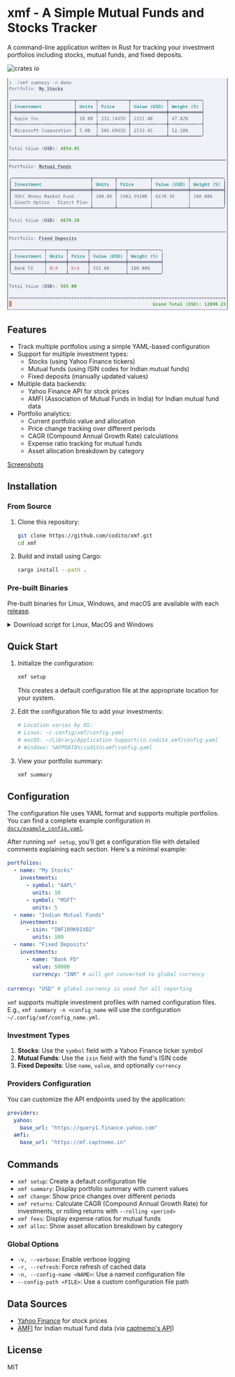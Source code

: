 # xmf - A Simple Mutual Funds and Stocks Tracker

A command-line application written in Rust for tracking your investment
portfolios including stocks, mutual funds, and fixed deposits.

![crates io](https://img.shields.io/crates/v/xmf)

![xmf summary](./docs/xmf_summary.png)

## Features

- Track multiple portfolios using a simple YAML-based configuration
- Support for multiple investment types:
  - Stocks (using Yahoo Finance tickers)
  - Mutual funds (using ISIN codes for Indian mutual funds)
  - Fixed deposits (manually updated values)
- Multiple data backends:
  - Yahoo Finance API for stock prices
  - AMFI (Association of Mutual Funds in India) for Indian mutual fund data
- Portfolio analytics:
  - Current portfolio value and allocation
  - Price change tracking over different periods
  - CAGR (Compound Annual Growth Rate) calculations
  - Expense ratio tracking for mutual funds
  - Asset allocation breakdown by category

[Screenshots](./docs)

## Installation

### From Source

1. Clone this repository:

   ```bash
   git clone https://github.com/codito/xmf.git
   cd xmf
   ```

2. Build and install using Cargo:
   ```bash
   cargo install --path .
   ```

### Pre-built Binaries

Pre-built binaries for Linux, Windows, and macOS are available with each [release](https://github.com/codito/xmf/releases).

<details>
<summary>Download script for Linux, MacOS and Windows</summary>

**Download on Linux**

```bash
# Linux
wget https://github.com/codito/xmf/releases/latest/download/xmf-x86_64-linux.tar.gz \
  && tar xvzf xmf-x86_64-linux.tar.gz && mv xmf-x86_64-linux xmf
./xmf
```

**Download on MacOS**
```bash
# MacOS
curl -L https://github.com/codito/xmf/releases/latest/download/xmf-x86_64-macos.tar.gz \
  -o xmf.tar.gz && tar xvzf xmf.tar.gz && mv xmf-x86_64-macos xmf
./xmf
```

**Download on Windows**
```powershell
# Windows (PowerShell)
Invoke-WebRequest -Uri "https://github.com/codito/xmf/releases/latest/download/xmf-x86_64-windows.exe.zip" -OutFile "xmf.zip"
Expand-Archive -Path "xmf.zip" -DestinationPath "."
Rename-Item -Path "xmf-x86_64-windows.exe" -NewName "xmf.exe"
xmf.exe
```
</details>

## Quick Start

1. Initialize the configuration:

   ```bash
   xmf setup
   ```

   This creates a default configuration file at the appropriate location for your system.

2. Edit the configuration file to add your investments:

   ```bash
   # Location varies by OS:
   # Linux: ~/.config/xmf/config.yaml
   # macOS: ~/Library/Application Support/in.codito.xmf/config.yaml
   # Windows: %APPDATA%\codito\xmf\config.yaml
   ```

3. View your portfolio summary:
   ```bash
   xmf summary
   ```

## Configuration

The configuration file uses YAML format and supports multiple portfolios. You
can find a complete example configuration in
[`docs/example_config.yaml`](docs/example_config.yaml).

After running `xmf setup`, you'll get a configuration file with detailed
comments explaining each section. Here's a minimal example:

```yaml
portfolios:
  - name: "My Stocks"
    investments:
      - symbol: "AAPL"
        units: 10
      - symbol: "MSFT"
        units: 5
  - name: "Indian Mutual Funds"
    investments:
      - isin: "INF109K01VD2"
        units: 100
  - name: "Fixed Deposits"
    investments:
      - name: "Bank FD"
        value: 50000
        currency: "INR" # will get converted to global currency

currency: "USD" # global currency is used for all reporting
```

`xmf` supports multiple investment profiles with named configuration files.
E.g., `xmf summary -n <config_name` will use the configuration `~/.config/xmf/config_name.yml`.

### Investment Types

1. **Stocks**: Use the `symbol` field with a Yahoo Finance ticker symbol
2. **Mutual Funds**: Use the `isin` field with the fund's ISIN code
3. **Fixed Deposits**: Use `name`, `value`, and optionally `currency`

### Providers Configuration

You can customize the API endpoints used by the application:

```yaml
providers:
  yahoo:
    base_url: "https://query1.finance.yahoo.com"
  amfi:
    base_url: "https://mf.captnemo.in"
```

## Commands

- `xmf setup`: Create a default configuration file
- `xmf summary`: Display portfolio summary with current values
- `xmf change`: Show price changes over different periods
- `xmf returns`: Calculate CAGR (Compound Annual Growth Rate) for investments,
  or rolling returns with `--rolling <period>`
- `xmf fees`: Display expense ratios for mutual funds
- `xmf alloc`: Show asset allocation breakdown by category

### Global Options

- `-v, --verbose`: Enable verbose logging
- `-r, --refresh`: Force refresh of cached data
- `-n, --config-name <NAME>`: Use a named configuration file
- `--config-path <FILE>`: Use a custom configuration file path

## Data Sources

- [Yahoo Finance](https://finance.yahoo.com/) for stock prices
- [AMFI](https://www.amfiindia.com/) for Indian mutual fund data (via [captnemo's API](https://mf.captnemo.in))

## License

MIT
